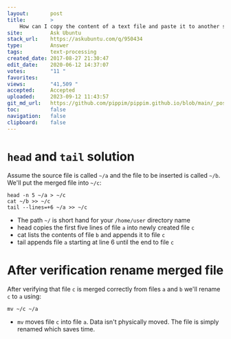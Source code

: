 ```yaml
---
layout:       post
title:        >
    How can I copy the content of a text file and paste it to another starting at a certain line?
site:         Ask Ubuntu
stack_url:    https://askubuntu.com/q/950434
type:         Answer
tags:         text-processing
created_date: 2017-08-27 21:30:47
edit_date:    2020-06-12 14:37:07
votes:        "11 "
favorites:    
views:        "41,509 "
accepted:     Accepted
uploaded:     2023-09-12 11:43:57
git_md_url:   https://github.com/pippim/pippim.github.io/blob/main/_posts/2017/2017-08-27-How-can-I-copy-the-content-of-a-text-file-and-paste-it-to-another-starting-at-a-certain-line_.md
toc:          false
navigation:   false
clipboard:    false
---
```


# `head` and `tail` solution

Assume the source file is called `~/a` and the file to be inserted is called `~/b`. We'll put the merged file into `~/c`:

``` 
head -n 5 ~/a > ~/c
cat ~/b >> ~/c
tail --lines=+6 ~/a >> ~/c
```

- The path `~/` is short hand for your `/home/user` directory name
- head copies the first five lines of file `a` into newly created file `c`
- cat lists the contents of file `b` and appends it to file `c`
- tail appends file `a` starting at line 6 until the end to file `c`

# After verification rename merged file

After verifying that file `c` is merged correctly from files `a` and `b` we'll rename `c` to `a` using:

``` 
mv ~/c ~/a
```

- `mv` moves file `c` into file `a`. Data isn't physically moved. The file is simply renamed which saves time.


